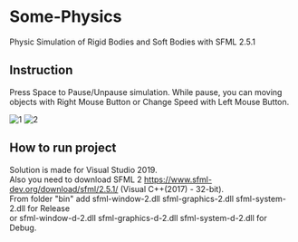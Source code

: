 # Some-Physics

Physic Simulation of Rigid Bodies and Soft Bodies with SFML 2.5.1

Instruction
-----------------------

Press Space to Pause/Unpause simulation.
While pause, you can moving objects with Right Mouse Button or
Change Speed with Left Mouse Button.

![1](https://user-images.githubusercontent.com/68811145/162621227-0a9a1ba9-24d0-4fd9-939b-61fd74a9cc20.png) ![2](https://user-images.githubusercontent.com/68811145/162621235-1ba9fb14-407d-409e-bc3e-e721c525073e.png)

How to run project
-----------------------

Solution is made for Visual Studio 2019.  
Also you need to download SFML 2 https://www.sfml-dev.org/download/sfml/2.5.1/ (Visual C++(2017) - 32-bit).  
From folder "bin" add sfml-window-2.dll sfml-graphics-2.dll sfml-system-2.dll for Release  
or sfml-window-d-2.dll sfml-graphics-d-2.dll sfml-system-d-2.dll for Debug.
